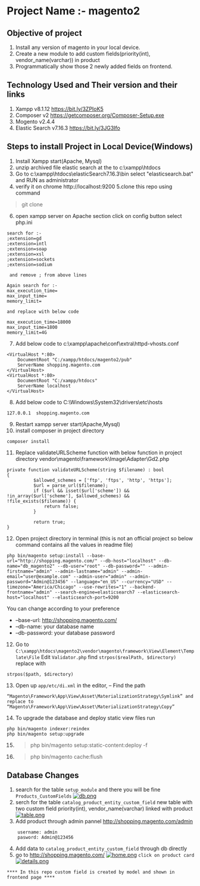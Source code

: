 # Project Name :- magento2
## Objective of project 
1. Install any version of magento in your local device.
2. Create a new module to add custom fields(priority(int), vendor_name(varchar)) in product
3. Programmatically show those 2 newly added fields on frontend.

## Technology Used and Their version and their links
1. Xampp  v8.1.12 https://bit.ly/3ZPIoK5
2. Composer v2 https://getcomposer.org/Composer-Setup.exe
3. Mogento  v2.4.4 
4. Elastic Search v7.16.3 https://bit.ly/3JG3Ifo

## Steps to install Project in Local Device(Windows)
1. Install Xampp start(Apache, Mysql)
2. unzip archived file elastic search at the  to c:\\xampp\htdocs
3. Go to c:\\xampp\htdocs\elasticSearch7.16.3\bin select "elasticsearch.bat"  and RUN as administrator
4. verify it on chrome http://localhost:9200
5.clone this repo using command 
> git clone 
6. open xampp server on Apache section click on config button select php.ini
```
search for :- 
;extension=gd
;extension=intl
;extension=soap
;extension=xsl
;extension=sockets
;extension=sodium

 and remove ; from above lines 
 ```
 ```
Again search for :- 
max_execution_time=
max_input_time=
memory_limit=

and replace with below code

max_execution_time=18000
max_input_time=1800
memory_limit=4G
```
7. Add below code to  c:\\xampp\apache\conf\extra\httpd-vhosts.conf 
```
<VirtualHost *:80>
    DocumentRoot "C:/xampp/htdocs/magento2/pub"
    ServerName shopping.magento.com
</VirtualHost>
<VirtualHost *:80>
    DocumentRoot "C:/xampp/htdocs"
    ServerName localhost
</VirtualHost>
```
8. Add below code to C:\\Windows\System32\drivers\etc\hosts 
``` 
127.0.0.1  shopping.magento.com 
```
9. Restart xampp server start(Apache,Mysql)
10. install composer in project directory
```
composer install
```
11. Replace  validateURLScheme function with below function in project directory vendor\magento\framework\Image\Adapter\Gd2.php 
```
private function validateURLScheme(string $filename) : bool
{
          $allowed_schemes = ['ftp', 'ftps', 'http', 'https'];
          $url = parse_url($filename);
          if ($url && isset($url['scheme']) && !in_array($url['scheme'], $allowed_schemes) && !file_exists($filename)) {
              return false;
          }

          return true;   
}
```
12. Open project directory in terminal (this is not an official project so below command contains all the values in readme file)
```
php bin/magento setup:install --base-url="http://shopping.magento.com/" --db-host="localhost" --db-name="db_magento2" --db-user="root" --db-password="" --admin-firstname="admin" --admin-lastname="admin" --admin-email="user@example.com" --admin-user="admin" --admin-password="Admin@123456" --language="en_US" --currency="USD" --timezone="America/Chicago" --use-rewrites="1" --backend-frontname="admin" --search-engine=elasticsearch7 --elasticsearch-host="localhost" --elasticsearch-port=9200
```
You can change according to your preference

* –base-url: http://shopping.magento.com/
* –db-name: your database name 
* –db-password: your database password 

12. Go to ```C:\xampp\htdocs\magento2\vendor\magento\framework\View\Element\Template\File``` Edit ```Validator.php``` find ```strpos($realPath, $directory)``` replace with
```
strpos($path, $directory)
```
13. Open up ```app/etc/di.xml``` in the editor,
– Find the path 
```
“Magento\Framework\App\View\Asset\MaterializationStrategy\Symlink” and replace to “Magento\Framework\App\View\Asset\MaterializationStrategy\Copy”
```
14.  To upgrade the database and deploy static view files run
```
php bin/magento indexer:reindex
php bin/magento setup:upgrade
```
15. >php bin/magento setup:static-content:deploy -f
16. >php bin/magento cache:flush
## Database Changes
1. search for the table ```setup_module``` and there you will be fine ```Products_CustomFields```
[![db.png](https://i.postimg.cc/BnJJPrZk/db.png)](https://postimg.cc/WhYBQfkw)
2. serch for the table ```catalog_product_entity_custom_field``` new table with two custom field priority(int), vendor_name(varchar) linked with product
[![table.png](https://i.postimg.cc/vBVJNhH5/table.png)](https://postimg.cc/S2m1XW9K)
3. Add product through admin pannel http://shopping.magento.com/admin
``` 
    username: admin
    pasword: Admin@123456
```
4. Add data to ```catalog_product_entity_custom_field``` through db directly 
5. go to http://shopping.magento.com/ 
[![home.png](https://i.postimg.cc/7ZzSbT6m/home.png)](https://postimg.cc/5XxXRy8C)
```click on product card ```
[![details.png](https://i.postimg.cc/PJNwHC9b/details.png)](https://postimg.cc/gLFJq2Yr)

```
**** In this repo custom field is created by model and shown in frontend page ****
```
